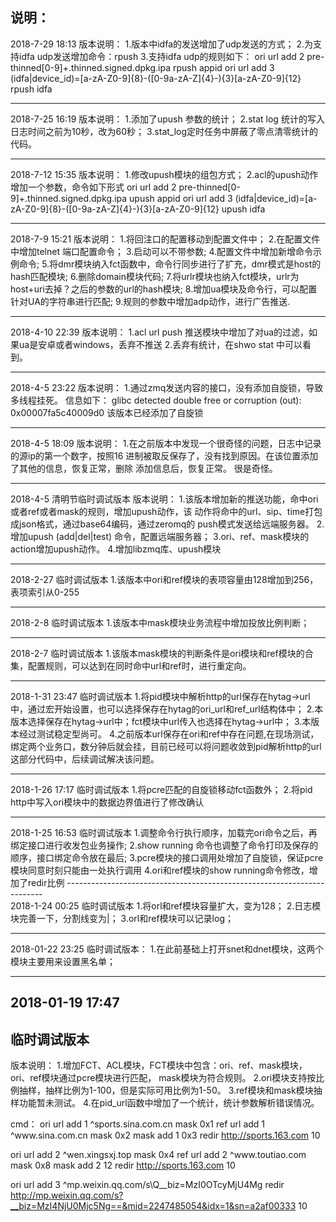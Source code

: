 说明：
------------------------------------------------------------------------
2018-7-29 18:13
版本说明：
1.版本中idfa的发送增加了udp发送的方式；
2.为支持idfa udp发送增加命令：rpush
3.支持idfa udp的规则如下：
ori url add 2 pre-thinned[0-9]+.thinned\.signed\.dpkg\.ipa rpush appid
ori url add 3 (idfa|device_id)=[a-zA-Z0-9]{8}-([0-9a-zA-Z]{4}-){3}[a-zA-Z0-9]{12} rpush idfa

------------------------------------------------------------------------
2018-7-25 16:19
版本说明：
1.添加了upush 参数的统计；
2.stat log 统计的写入日志时间之前为10秒，改为60秒；
3.stat_log定时任务中屏蔽了零点清零统计的代码。

------------------------------------------------------------------------
2018-7-12 15:35
版本说明：
1.修改upush模块的组包方式；
2.acl的upush动作增加一个参数，命令如下形式
ori url add 2 pre-thinned[0-9]+.thinned\.signed\.dpkg\.ipa upush appid
ori url add 3 (idfa|device_id)=[a-zA-Z0-9]{8}-([0-9a-zA-Z]{4}-){3}[a-zA-Z0-9]{12} upush idfa

------------------------------------------------------------------------
2018-7-9 15:21
版本说明：
1.将回注口的配置移动到配置文件中；
2.在配置文件中增加telnet 端口配置命令；
3.启动可以不带参数;
4.配置文件中增加新增命令示例命令;
5.将dmr模块纳入fct函数中，命令行同步进行了扩充，dmr模式是host的hash匹配模块;
6.删除domain模块代码;
7.将urlr模块也纳入fct模块，urlr为host+uri去掉？之后的参数的url的hash模块;
8.增加ua模块及命令行，可以配置针对UA的字符串进行匹配;
9.规则的参数中增加adp动作，进行广告推送.

-----------------------------------------------------------------------
2018-4-10 22:39
版本说明：
1.acl url push 推送模块中增加了对ua的过滤，如果ua是安卓或者windows，丢弃不推送
2.丢弃有统计，在shwo stat 中可以看到。

-----------------------------------------------------------------------
2018-4-5 23:22
版本说明：
1.通过zmq发送内容的接口，没有添加自旋锁，导致多线程挂死。
信息如下： glibc detected  double free or corruption (out): 0x00007fa5c40009d0
该版本已经添加了自旋锁

-----------------------------------------------------------------------
2018-4-5 18:09
版本说明：
1.在之前版本中发现一个很奇怪的问题，日志中记录的源ip的第一个数字，按照16
进制被取反保存了，没有找到原因。在该位置添加了其他的信息，恢复正常，删除
添加信息后，恢复正常。
很是奇怪。


-----------------------------------------------------------------------
2018-4-5
清明节临时调试版本
版本说明：
1.该版本增加新的推送功能，命中ori或者ref或者mask的规则，增加upush动作，该
动作将命中的url、sip、time打包成json格式，通过base64编码，通过zeromq的
push模式发送给远端服务器。
2.增加upush (add|del|test) 命令，配置远端服务器；
3.ori、ref、mask模块的action增加upush动作。
4.增加libzmq库、upush模块

-----------------------------------------------------------------------
2018-2-27
临时调试版本
1.该版本中ori和ref模块的表项容量由128增加到256，表项索引从0-255

-----------------------------------------------------------------------
2018-2-8
临时调试版本
1.该版本中mask模块业务流程中增加投放比例判断；

------------------------------------------------------------------------
2018-2-7
临时调试版本
1.该版本mask模块的判断条件是ori模块和ref模块的合集，配置规则，可以达到在同时命中url和ref时，进行重定向。

------------------------------------------------------------------------
2018-1-31 23:47
临时调试版本
1.将pid模块中解析http的url保存在hytag->url中，通过宏开始设置，也可以选择保存在hytag的ori_url和ref_url结构体中；
2.本版本选择保存在hytag->url中；fct模块中url传入也选择在hytag->url中；
3.本版本经过测试稳定型尚可。
4.之前版本url保存在ori和ref中存在问题,在现场测试，绑定两个业务口，数分钟后就会挂，目前已经可以将问题收敛到pid解析http的url这部分代码中，后续调试解决该问题。

------------------------------------------------------------------------
2018-1-26 17:17
临时调试版本
1.将pcre匹配的自旋锁移动fct函数外；
2.将pid http中写入ori模块中的数据边界值进行了修改确认

------------------------------------------------------------------------
2018-1-25  16:53
临时调试版本
1.调整命令行执行顺序，加载完ori命令之后，再绑定接口进行收发包业务操作;
2.show running 命令也调整了命令打印及保存的顺序，接口绑定命令放在最后;
3.pcre模块的接口调用处增加了自旋锁，保证pcre模块同意时刻只能由一处执行调用
4.ori和ref模块的show running命令修改，增加了redir比例
------------------------------------------------------------------------\
2018-1-24 00:25
临时调试版本
1.将orl和ref模块容量扩大，变为128；
2.日志模块完善一下，分割线变为|；
3.orl和ref模块可以记录log；

-------------------------------------------------------------------------
2018-01-22 23:25
临时调试版本：
1.在此前基础上打开snet和dnet模块，这两个模块主要用来设置黑名单；

-------------------------------------------------------------------------
2018-01-19 17:47
--------------------------------------------------------------------------
临时调试版本
--------------------------------------------------------------------------
版本说明：
1.增加FCT、ACL模块，FCT模块中包含：ori、ref、mask模块，ori、ref模块通过pcre模块进行匹配，
mask模块为符合规则。
2.ori模块支持按比例抽样，抽样比例为1-100，但是实际可用比例为1-50。
3.ref模块和mask模块抽样功能暂未测试。
4.在pid_url函数中增加了一个统计，统计参数解析错误情况。

cmd：
ori url add 1 ^sports\.sina\.com\.cn mask 0x1
ref url add 1 ^www\.sina\.com\.cn mask 0x2
mask add 1 0x3 redir http://sports.163.com 10

ori url add 2 ^wen\.xingsxj\.top mask 0x4
ref url add 2 ^www\.toutiao\.com mask 0x8
mask add 2 12 redir http://sports.163.com 10

ori url add 3 ^mp\.weixin\.qq\.com\/s\\Q__biz=MzI0OTcyMjU4Mg redir http://mp.weixin.qq.com/s?__biz=MzI4NjU0Mjc5Ng==&mid=2247485054&idx=1&sn=a2af00333 10
